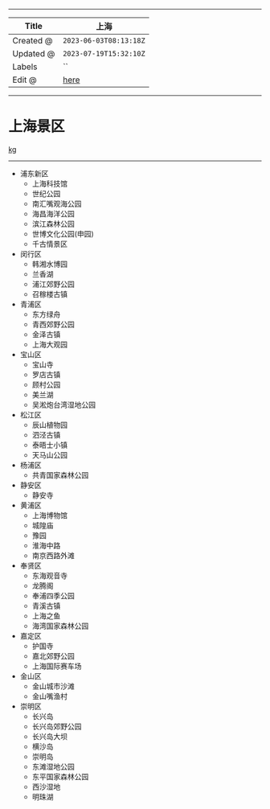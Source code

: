 -----

| Title     | 上海                                              |
| --------- | ----------------------------------------------- |
| Created @ | `2023-06-03T08:13:18Z`                          |
| Updated @ | `2023-07-19T15:32:10Z`                          |
| Labels    | \`\`                                            |
| Edit @    | [here](https://github.com/junxnone/t/issues/27) |

-----

# 上海景区

[kg](https://junxnone.github.io/jstools/md3dkg/?md=https://junxnone.github.io/tmdkg/docs/0007_%E4%B8%8A%E6%B5%B7%E6%99%AF%E5%8C%BA.md ":include :type=iframe width=100% height=800px")

-----

  - 浦东新区
      - 上海科技馆
      - 世纪公园
      - 南汇嘴观海公园
      - 海昌海洋公园
      - 滨江森林公园
      - 世博文化公园(申园)
      - 千古情景区
  - 闵行区
      - 韩湘水博园
      - 兰香湖
      - 浦江郊野公园
      - 召稼楼古镇
  - 青浦区
      - 东方绿舟
      - 青西郊野公园
      - 金泽古镇
      - 上海大观园
  - 宝山区
      - 宝山寺
      - 罗店古镇
      - 顾村公园
      - 美兰湖
      - 吴淞炮台湾湿地公园
  - 松江区
      - 辰山植物园
      - 泗泾古镇
      - 泰晤士小镇
      - 天马山公园
  - 杨浦区
      - 共青国家森林公园
  - 静安区
      - 静安寺
  - 黄浦区
      - 上海博物馆
      - 城隍庙
      - 豫园
      - 淮海中路
      - 南京西路外滩
  - 奉贤区
      - 东海观音寺
      - 龙腾阁
      - 奉浦四季公园
      - 青溪古镇
      - 上海之鱼
      - 海湾国家森林公园
  - 嘉定区
      - 护国寺
      - 嘉北郊野公园
      - 上海国际赛车场
  - 金山区
      - 金山城市沙滩
      - 金山嘴渔村
  - 崇明区
      - 长兴岛
      - 长兴岛郊野公园
      - 长兴岛大坝
      - 横沙岛
      - 崇明岛
      - 东滩湿地公园
      - 东平国家森林公园
      - 西沙湿地
      - 明珠湖
